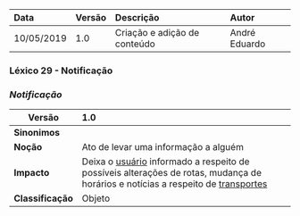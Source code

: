 |Data|Versão|Descrição|Autor|
|:---|:---|:---|:---|
|10/05/2019|1.0|Criação e adição de conteúdo|André Eduardo|


### Léxico 29 - Notificação
### ***<a name="notificacao">Notificação</a>***


|Versão|1.0
|-|:-|
|**Sinonimos**|
|**Noção**|Ato de levar uma informação a alguém|
|**Impacto**|Deixa o [usuário](https://github.com/Andre-Eduardo/2019.1-Requisitos-Moovit/wiki/L65-Usuário) informado a respeito de possíveis alterações de rotas, mudança de horários e notícias a respeito de [transportes](#transporte) |
|**Classificação**| Objeto